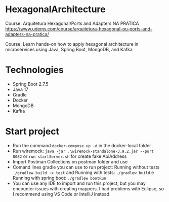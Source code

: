 # HexagonalArchitecture
Course: Arquitetura Hexagonal/Ports and Adapters NA PRÁTICA  https://www.udemy.com/course/arquitetura-hexagonal-ou-ports-and-adapters-na-pratica/

Course: Learn hands-on how to apply hexagonal architecture in microservices using Java, Spring Boot, MongoDB, and Kafka.

<h1>Technologies</h1>
<ul>
  <li>Spring Boot 2.7.5</li>
  <li>Java 17</li>
  <li>Gradle</li>
  <li>Docker</li>
  <li>MongoDB</li>
  <li>Kafka</li>
</ul> 

<h1> Start project </h1>

- Run the command ```docker-compose up -d``` in the docker-local folder
- Run wiremock: ```java -jar .\wiremock-standalone-3.9.2.jar --port 8082``` or ```run startServer.sh``` for create fake ApiAddress
- Import Postman Collections on postman folder and use
- Comand lines gradle you can use to run project: Running without tests ```./gradlew build -x test``` and Running with tests: ```./gradlew build``` e Running with spring boot: ```./gradlew bootRun```
- You can use any IDE to import and run this project, but you may encounter issues with creating mappers. I had problems with Eclipse, so I recommend using VS Code or IntelliJ instead.
  
